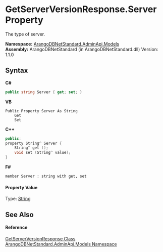 # GetServerVersionResponse.Server Property 
 

The type of server.

**Namespace:**&nbsp;<a href="09a5369e-c1cb-35e0-2a36-7817d39ab37d">ArangoDBNetStandard.AdminApi.Models</a><br />**Assembly:**&nbsp;ArangoDBNetStandard (in ArangoDBNetStandard.dll) Version: 1.1.0

## Syntax

**C#**<br />
``` C#
public string Server { get; set; }
```

**VB**<br />
``` VB
Public Property Server As String
	Get
	Set
```

**C++**<br />
``` C++
public:
property String^ Server {
	String^ get ();
	void set (String^ value);
}
```

**F#**<br />
``` F#
member Server : string with get, set

```


#### Property Value
Type: <a href="https://docs.microsoft.com/dotnet/api/system.string" target="_blank" rel="noopener noreferrer">String</a>

## See Also


#### Reference
<a href="1bd09b06-1ab5-bf38-3bb8-eb0d2d7de073">GetServerVersionResponse Class</a><br /><a href="09a5369e-c1cb-35e0-2a36-7817d39ab37d">ArangoDBNetStandard.AdminApi.Models Namespace</a><br />